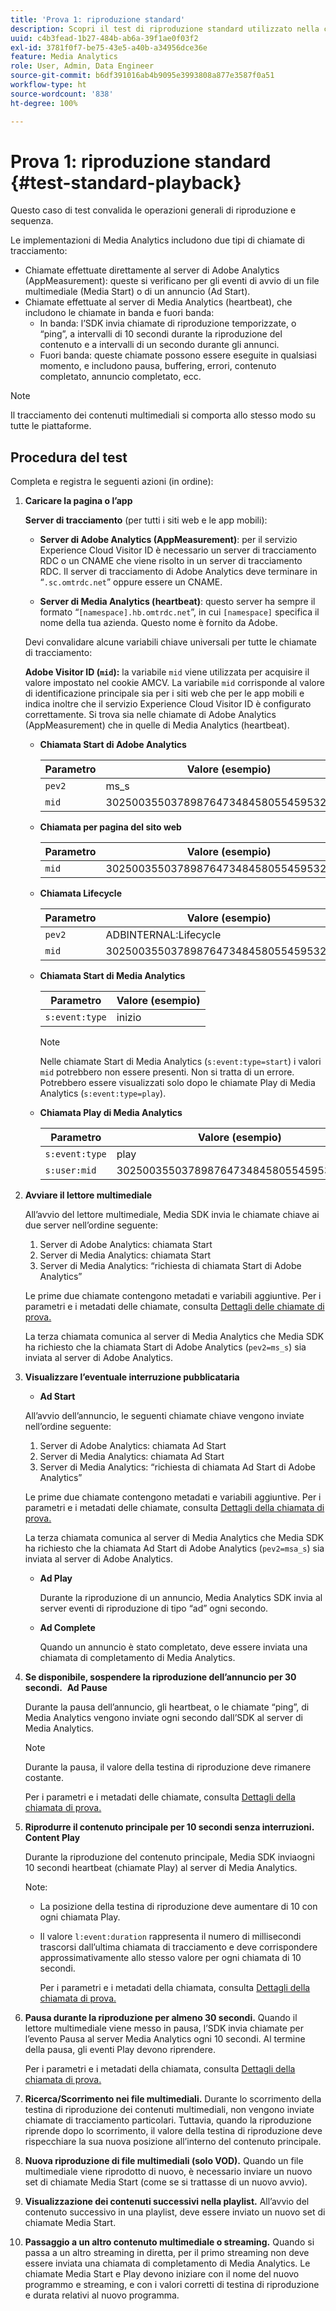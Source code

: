 ```yaml
---
title: 'Prova 1: riproduzione standard'
description: Scopri il test di riproduzione standard utilizzato nella convalida.
uuid: c4b3fead-1b27-484b-ab6a-39f1ae0f03f2
exl-id: 3781f0f7-be75-43e5-a40b-a34956dce36e
feature: Media Analytics
role: User, Admin, Data Engineer
source-git-commit: b6df391016ab4b9095e3993808a877e3587f0a51
workflow-type: ht
source-wordcount: '838'
ht-degree: 100%

---
```


# Prova 1: riproduzione standard {#test-standard-playback}

Questo caso di test convalida le operazioni generali di riproduzione e sequenza.

Le implementazioni di Media Analytics includono due tipi di chiamate di tracciamento:
* Chiamate effettuate direttamente al server di Adobe Analytics (AppMeasurement): queste si verificano per gli eventi di avvio di un file multimediale (Media Start) o di un annuncio (Ad Start).
* Chiamate effettuate al server di Media Analytics (heartbeat), che includono le chiamate in banda e fuori banda:
   * In banda: l’SDK invia chiamate di riproduzione temporizzate, o “ping”, a intervalli di 10 secondi durante la riproduzione del contenuto e a intervalli di un secondo durante gli annunci.
   * Fuori banda: queste chiamate possono essere eseguite in qualsiasi momento, e includono pausa, buffering, errori, contenuto completato, annuncio completato, ecc.

>[!NOTE]
>Il tracciamento dei contenuti multimediali si comporta allo stesso modo su tutte le piattaforme.

## Procedura del test

Completa e registra le seguenti azioni (in ordine):

1. **Caricare la pagina o l’app**

   **Server di tracciamento** (per tutti i siti web e le app mobili):

   * **Server di Adobe Analytics (AppMeasurement)**: per il servizio Experience Cloud Visitor ID è necessario un server di tracciamento RDC o un CNAME che viene risolto in un server di tracciamento RDC. Il server di tracciamento di Adobe Analytics deve terminare in “`.sc.omtrdc.net`” oppure essere un CNAME.

   * **Server di Media Analytics (heartbeat)**: questo server ha sempre il formato “`[namespace].hb.omtrdc.net`”, in cui `[namespace]` specifica il nome della tua azienda. Questo nome è fornito da Adobe.

   Devi convalidare alcune variabili chiave universali per tutte le chiamate di tracciamento:

   **Adobe Visitor ID (`mid`):** la variabile `mid` viene utilizzata per acquisire il valore impostato nel cookie AMCV. La variabile `mid` corrisponde al valore di identificazione principale sia per i siti web che per le app mobili e indica inoltre che il servizio Experience Cloud Visitor ID è configurato correttamente. Si trova sia nelle chiamate di Adobe Analytics (AppMeasurement) che in quelle di Media Analytics (heartbeat).

   * **Chiamata Start di Adobe Analytics**

      | Parametro | Valore (esempio) |
      |---|---|
      | `pev2` | ms_s |
      | `mid` | 30250035503789876473484580554595324209 |

   * **Chiamata per pagina del sito web**

      | Parametro | Valore (esempio) |
      |---|---|
      | `mid` | 30250035503789876473484580554595324209 |

   * **Chiamata Lifecycle**

      | Parametro | Valore (esempio) |
      |---|---|
      | `pev2` | ADBINTERNAL:Lifecycle |
      | `mid` | 30250035503789876473484580554595324209 |

   * **Chiamata Start di Media Analytics**

      | Parametro | Valore (esempio) |
      |---|---|
      | `s:event:type` | inizio |

      >[!NOTE]
      >
      >Nelle chiamate Start di Media Analytics (`s:event:type=start`) i valori `mid` potrebbero non essere presenti. Non si tratta di un errore. Potrebbero essere visualizzati solo dopo le chiamate Play di Media Analytics (`s:event:type=play`).

   * **Chiamata Play di Media Analytics**

      | Parametro | Valore (esempio) |
      |---|---|
      | `s:event:type` | play |
      | `s:user:mid` | 30250035503789876473484580554595324209 |


1. **Avviare il lettore multimediale**

   All’avvio del lettore multimediale, Media SDK invia le chiamate chiave ai due server nell’ordine seguente:

   1. Server di Adobe Analytics: chiamata Start
   1. Server di Media Analytics: chiamata Start
   1. Server di Media Analytics: “richiesta di chiamata Start di Adobe Analytics”

   Le prime due chiamate contengono metadati e variabili aggiuntive. Per i parametri e i metadati delle chiamate, consulta [Dettagli delle chiamate di prova.](/help/sdk-implement/validation/test-call-details.md#start-the-media-player)

   La terza chiamata comunica al server di Media Analytics che Media SDK ha richiesto che la chiamata Start di Adobe Analytics (`pev2=ms_s`) sia inviata al server di Adobe Analytics.

1. **Visualizzare l’eventuale interruzione pubblicataria**

   * **Ad Start**

   All’avvio dell’annuncio, le seguenti chiamate chiave vengono inviate nell’ordine seguente:

   1. Server di Adobe Analytics: chiamata Ad Start
   1. Server di Media Analytics: chiamata Ad Start
   1. Server di Media Analytics: “richiesta di chiamata Ad Start di Adobe Analytics”

   Le prime due chiamate contengono metadati e variabili aggiuntive. Per i parametri e i metadati delle chiamate, consulta [Dettagli della chiamata di prova.](/help/sdk-implement/validation/test-call-details.md#view-ad-playback)

   La terza chiamata comunica al server di Media Analytics che Media SDK ha richiesto che la chiamata Ad Start di Adobe Analytics (`pev2=msa_s`) sia inviata al server di Adobe Analytics.

   * **Ad Play**

      Durante la riproduzione di un annuncio, Media Analytics SDK invia al server eventi di riproduzione di tipo “ad” ogni secondo.

   * **Ad Complete**

      Quando un annuncio è stato completato, deve essere inviata una chiamata di completamento di Media Analytics.



1. **Se disponibile, sospendere la riproduzione dell’annuncio per 30 secondi.**  **Ad Pause**

   Durante la pausa dell’annuncio, gli heartbeat, o le chiamate “ping”, di Media Analytics vengono inviate ogni secondo dall’SDK al server di Media Analytics.

   >[!NOTE]
   >
   >Durante la pausa, il valore della testina di riproduzione deve rimanere costante.

   Per i parametri e i metadati delle chiamate, consulta [Dettagli della chiamata di prova.](/help/sdk-implement/validation/test-call-details.md#ma-ad-pause-call)

1. **Riprodurre il contenuto principale per 10 secondi senza interruzioni.**  **Content Play**

   Durante la riproduzione del contenuto principale, Media SDK inviaogni 10 secondi heartbeat (chiamate Play) al server di Media Analytics.

   Note:

   * La posizione della testina di riproduzione deve aumentare di 10 con ogni chiamata Play.
   * Il valore `l:event:duration` rappresenta il numero di millisecondi trascorsi dall’ultima chiamata di tracciamento e deve corrispondere approssimativamente allo stesso valore per ogni chiamata di 10 secondi.

      Per i parametri e i metadati della chiamata, consulta [Dettagli della chiamata di prova.](/help/sdk-implement/validation/test-call-details.md#play-main-content)

1. **Pausa durante la riproduzione per almeno 30 secondi.** Quando il lettore multimediale viene messo in pausa, l’SDK invia chiamate per l’evento Pausa al server Media Analytics ogni 10 secondi. Al termine della pausa, gli eventi Play devono riprendere.

   Per i parametri e i metadati della chiamata, consulta [Dettagli della chiamata di prova.](/help/sdk-implement/validation/test-call-details.md#pause-main-content)

1. **Ricerca/Scorrimento nei file multimediali.** Durante lo scorrimento della testina di riproduzione dei contenuti multimediali, non vengono inviate chiamate di tracciamento particolari. Tuttavia, quando la riproduzione riprende dopo lo scorrimento, il valore della testina di riproduzione deve rispecchiare la sua nuova posizione all’interno del contenuto principale.

1. **Nuova riproduzione di file multimediali (solo VOD).** Quando un file multimediale viene riprodotto di nuovo, è necessario inviare un nuovo set di chiamate Media Start (come se si trattasse di un nuovo avvio).

1. **Visualizzazione dei contenuti successivi nella playlist.** All’avvio del contenuto successivo in una playlist, deve essere inviato un nuovo set di chiamate Media Start.

1. **Passaggio a un altro contenuto multimediale o streaming.** Quando si passa a un altro streaming in diretta, per il primo streaming non deve essere inviata una chiamata di completamento di Media Analytics. Le chiamate Media Start e Play devono iniziare con il nome del nuovo programmo e streaming, e con i valori corretti di testina di riproduzione e durata relativi al nuovo programma.
